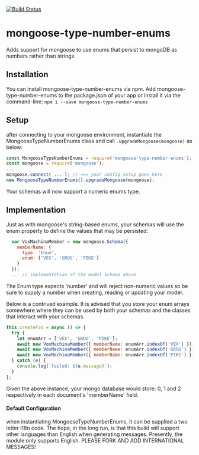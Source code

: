 [![Build Status](https://travis-ci.org/jaysaurus/mongoose-type-number-enums.svg?branch=master)](https://travis-ci.org/jaysaurus/mongoose-type-number-enums)

# mongoose-type-number-enums
Adds support for mongoose to use enums that persist to mongoDB as numbers rather than strings.

## Installation
You can install mongoose-type-number-enums via npm.
Add mongoose-type-number-enums to the package.json of your app or install it via the command-line: `npm i --save mongoose-type-number-enums`

## Setup
after connecting to your mongoose environment, instantiate the MongooseTypeNumberEnums class and call `.upgradeMongoose(mongoose)` as below:
```javascript
const MongooseTypeNumberEnums = require('mongoose-type-number-enums');
const mongoose = require('mongoose');
...
mongoose.connect( ... ); // <== your config setup goes here
new MongooseTypeNumberEnums().upgradeMongoose(mongoose);
```
Your schemas will now support a numeric enums type.

## Implementation
Just as with mongoose's string-based enums, your schemas will use the enum property to define the values that may be persisted:
```javascript
  var VoxMachinaMember = new mongoose.Schema({
    memberName: {
      type: 'Enum',
      enum: ['VEX', 'GROG', 'PIKE']
    }
  });
  ... // implementation of the model schema above
```
The Enum type expects 'number' and will reject non-numeric values so be sure to supply a number when creating, reading or updating your model.

Below is a contrived example. It is advised that you store your enum arrays somewhere where they can be used by both your schemas and the classes that interact with your schemas.
```javascript
this.createFoo = async () => {
  try {
    let enumArr = ['VEX', 'GROG', 'PIKE'];
    await new VoxMachinaMember({ memberName: enumArr.indexOf('VEX') }).save();
    await new VoxMachinaMember({ memberName: enumArr.indexOf('GROG') }).save();
    await new VoxMachinaMember({ memberName: enumArr.indexOf('PIKE') }).save();
  } catch (e) {
    console.log(`failed: ${e.message}`);
  }
};
```
Given the above instance, your mongo database would store: 0, 1 and 2 respectively in each document's 'memberName' field.

#### Default Configuration
when instantiating MongooseTypeNumberEnums, it can be supplied a two letter i18n code.  The hope, in the long run, is that this build will support other languages than English when generating messages.  Presently, the module only supports English.  PLEASE FORK AND ADD INTERNATIONAL MESSAGES!
